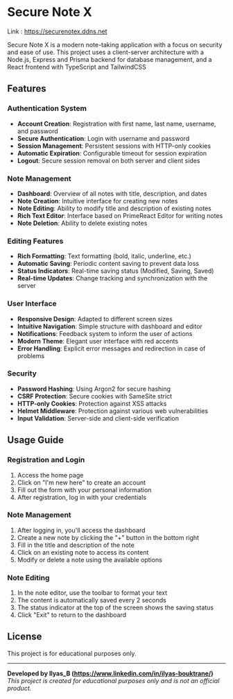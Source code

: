 # Secure Note X

Link : https://securenotex.ddns.net

Secure Note X is a modern note-taking application with a focus on security and ease of use. This project uses a client-server architecture with a Node.js, Express and Prisma backend for database management, and a React frontend with TypeScript and TailwindCSS

## Features

### Authentication System
- **Account Creation**: Registration with first name, last name, username, and password
- **Secure Authentication**: Login with username and password
- **Session Management**: Persistent sessions with HTTP-only cookies
- **Automatic Expiration**: Configurable timeout for session expiration
- **Logout**: Secure session removal on both server and client sides

### Note Management
- **Dashboard**: Overview of all notes with title, description, and dates
- **Note Creation**: Intuitive interface for creating new notes
- **Note Editing**: Ability to modify title and description of existing notes
- **Rich Text Editor**: Interface based on PrimeReact Editor for writing notes
- **Note Deletion**: Ability to delete existing notes

### Editing Features
- **Rich Formatting**: Text formatting (bold, italic, underline, etc.)
- **Automatic Saving**: Periodic content saving to prevent data loss
- **Status Indicators**: Real-time saving status (Modified, Saving, Saved)
- **Real-time Updates**: Change tracking and synchronization with the server

### User Interface
- **Responsive Design**: Adapted to different screen sizes
- **Intuitive Navigation**: Simple structure with dashboard and editor
- **Notifications**: Feedback system to inform the user of actions
- **Modern Theme**: Elegant user interface with red accents
- **Error Handling**: Explicit error messages and redirection in case of problems

### Security
- **Password Hashing**: Using Argon2 for secure hashing
- **CSRF Protection**: Secure cookies with SameSite strict
- **HTTP-only Cookies**: Protection against XSS attacks
- **Helmet Middleware**: Protection against various web vulnerabilities
- **Input Validation**: Server-side and client-side verification

## Usage Guide

### Registration and Login
1. Access the home page
2. Click on "I'm new here" to create an account
3. Fill out the form with your personal information
4. After registration, log in with your credentials

### Note Management
1. After logging in, you'll access the dashboard
2. Create a new note by clicking the "+" button in the bottom right
3. Fill in the title and description of the note
4. Click on an existing note to access its content
5. Modify or delete a note using the available options

### Note Editing
1. In the note editor, use the toolbar to format your text
2. The content is automatically saved every 2 seconds
3. The status indicator at the top of the screen shows the saving status
4. Click "Exit" to return to the dashboard

## License
This project is for educational purposes only.

---

**Developed by Ilyas_B (https://www.linkedin.com/in/ilyas-bouktrane/)**
*This project is created for educational purposes only and is not an official product.*
